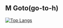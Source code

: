## M Goto(go-to-h)
[![Top Langs](https://github-readme-stats.vercel.app/api/top-langs/?username=go-to-h)](https://github.com/anuraghazra/github-readme-stats)
